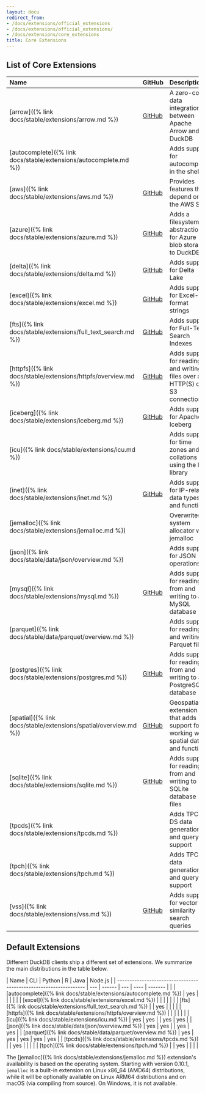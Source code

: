 ```yaml
---
layout: docu
redirect_from:
- /docs/extensions/official_extensions
- /docs/extensions/official_extensions/
- /docs/extensions/core_extensions
title: Core Extensions
---
```


## List of Core Extensions

| Name                                                              | GitHub                                                                          | Description                                                                        | Autoloadable | Aliases                 |
| :---------------------------------------------------------------- | ------------------------------------------------------------------------------- | :--------------------------------------------------------------------------------- | :----------- | :---------------------- |
| [arrow]({% link docs/stable/extensions/arrow.md %})               | [<span class="github">GitHub</span>](https://github.com/duckdb/arrow)           | A zero-copy data integration between Apache Arrow and DuckDB                       | no           |                         |
| [autocomplete]({% link docs/stable/extensions/autocomplete.md %}) |                                                                                 | Adds support for autocomplete in the shell                                         | yes          |                         |
| [aws]({% link docs/stable/extensions/aws.md %})                   | [<span class="github">GitHub</span>](https://github.com/duckdb/duckdb-aws)      | Provides features that depend on the AWS SDK                                       | yes          |                         |
| [azure]({% link docs/stable/extensions/azure.md %})               | [<span class="github">GitHub</span>](https://github.com/duckdb/duckdb-azure)    | Adds a filesystem abstraction for Azure blob storage to DuckDB                     | yes          |                         |
| [delta]({% link docs/stable/extensions/delta.md %})               | [<span class="github">GitHub</span>](https://github.com/duckdb/duckdb-delta)    | Adds support for Delta Lake                                                        | yes          |                         |
| [excel]({% link docs/stable/extensions/excel.md %})               | [<span class="github">GitHub</span>](https://github.com/duckdb/duckdb-excel)    | Adds support for Excel-like format strings                                         | yes          |                         |
| [fts]({% link docs/stable/extensions/full_text_search.md %})      | [<span class="github">GitHub</span>](https://github.com/duckdb/duckdb-fts)      | Adds support for Full-Text Search Indexes                                          | yes          |                         |
| [httpfs]({% link docs/stable/extensions/httpfs/overview.md %})    | [<span class="github">GitHub</span>](https://github.com/duckdb/duckdb-httpfs)   | Adds support for reading and writing files over an HTTP(S) or S3 connection        | yes          | http, https, s3         |
| [iceberg]({% link docs/stable/extensions/iceberg.md %})           | [<span class="github">GitHub</span>](https://github.com/duckdb/duckdb-iceberg)  | Adds support for Apache Iceberg                                                    | no           |                         |
| [icu]({% link docs/stable/extensions/icu.md %})                   |                                                                                 | Adds support for time zones and collations using the ICU library                   | yes          |                         |
| [inet]({% link docs/stable/extensions/inet.md %})                 | [<span class="github">GitHub</span>](https://github.com/duckdb/duckdb-inet)     | Adds support for IP-related data types and functions                               | yes          |                         |
| [jemalloc]({% link docs/stable/extensions/jemalloc.md %})         |                                                                                 | Overwrites system allocator with jemalloc                                          | no           |                         |
| [json]({% link docs/stable/data/json/overview.md %})              |                                                                                 | Adds support for JSON operations                                                   | yes          |                         |
| [mysql]({% link docs/stable/extensions/mysql.md %})               | [<span class="github">GitHub</span>](https://github.com/duckdb/duckdb-mysql)    | Adds support for reading from and writing to a MySQL database                      | no           |                         |
| [parquet]({% link docs/stable/data/parquet/overview.md %})        |                                                                                 | Adds support for reading and writing Parquet files                                 | (built-in)   |                         |
| [postgres]({% link docs/stable/extensions/postgres.md %})         | [<span class="github">GitHub</span>](https://github.com/duckdb/duckdb-postgres) | Adds support for reading from and writing to a PostgreSQL database                 | yes          | postgres_scanner        |
| [spatial]({% link docs/stable/extensions/spatial/overview.md %})  | [<span class="github">GitHub</span>](https://github.com/duckdb/duckdb-spatial)  | Geospatial extension that adds support for working with spatial data and functions | no           |                         |
| [sqlite]({% link docs/stable/extensions/sqlite.md %})             | [<span class="github">GitHub</span>](https://github.com/duckdb/duckdb-sqlite)   | Adds support for reading from and writing to SQLite database files                 | yes          | sqlite_scanner, sqlite3 |
| [tpcds]({% link docs/stable/extensions/tpcds.md %})               |                                                                                 | Adds TPC-DS data generation and query support                                      | yes          |                         |
| [tpch]({% link docs/stable/extensions/tpch.md %})                 |                                                                                 | Adds TPC-H data generation and query support                                       | yes          |                         |
| [vss]({% link docs/stable/extensions/vss.md %})                   | [<span class="github">GitHub</span>](https://github.com/duckdb/duckdb-vss)      | Adds support for vector similarity search queries                                  | no           |                         |

## Default Extensions

Different DuckDB clients ship a different set of extensions.
We summarize the main distributions in the table below.

| Name                                                              | CLI | Python | R   | Java | Node.js |
| ----------------------------------------------------------------- | --- | ------ | --- | ---- | ------- |  |
| [autocomplete]({% link docs/stable/extensions/autocomplete.md %}) | yes |        |     |      |         |
| [excel]({% link docs/stable/extensions/excel.md %})               |     |        |     |      |         |
| [fts]({% link docs/stable/extensions/full_text_search.md %})      |     | yes    |     |      |         |
| [httpfs]({% link docs/stable/extensions/httpfs/overview.md %})    |     |        |     |      |         |
| [icu]({% link docs/stable/extensions/icu.md %})                   | yes | yes    |     | yes  | yes     |
| [json]({% link docs/stable/data/json/overview.md %})              | yes | yes    |     | yes  | yes     |
| [parquet]({% link docs/stable/data/parquet/overview.md %})        | yes | yes    | yes | yes  | yes     |
| [tpcds]({% link docs/stable/extensions/tpcds.md %})               |     | yes    |     |      |         |
| [tpch]({% link docs/stable/extensions/tpch.md %})                 |     | yes    |     |      |         |

The [jemalloc]({% link docs/stable/extensions/jemalloc.md %}) extension's availability is based on the operating system.
Starting with version 0.10.1, `jemalloc` is a built-in extension on Linux x86_64 (AMD64) distributions, while it will be optionally available on Linux ARM64 distributions and on macOS (via compiling from source).
On Windows, it is not available.
